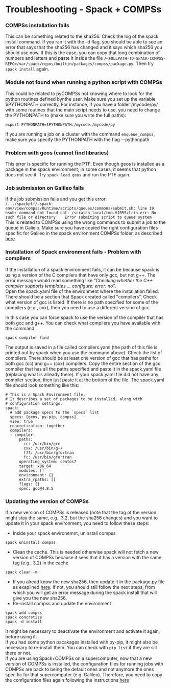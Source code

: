 # **Troubleshooting - Spack + COMPSs**

### **COMPSs installation fails**
This can be something related to the sha256. Check the log of the spack install command. If you ran it with the -d flag, you should be able to see an error that says that the sha256 has changed and it says which sha256 you should use now. If this is the case, you can copy that long combination of numbers and letters and paste it inside the file `/<FULLPATH-TO-SPACK-COMPSS-REPO>/var/spack/repos/builtin/packages/compss/package.py`. Then try `spack install` again.

### **Module not found when running a python script with COMPSs**
This could be related to pyCOMPSs not knowing where to look for the python routines defined bynthe user. Make sure you set up the variable $PYTHONPATH correctly. For instance, if you have a folder /mycode/py/ with some routines that the main script needs to use, you need to change the PYTHONPATH to (make sure you write the full paths):
```
export PYTHONPATH=$PYTHONPATH:/mycode:/mycode/py
```
If you are running a job on a cluster with the command `enqueue_compss`,  make sure you specify the PYTHONPATH with the flag --pythonpath
  
### **Problem with geos (cannot find libraries)**
  This error is specific for running the PTF. Even though geos is installed as a package in the spack environment, in some cases, it seems that python does not see it. Try `spack load geos` and run the PTF again.   

### **Job submission on Galileo fails**
If the job submission fails and you get this error:   
`/.../spackptf/.spack-env/view/compss/Runtime/scripts/queues/commons/submit.sh: line 19: bsub: command not found
cat: /scratch_local/tmp.VJR55zlrin.err: No such file or directory   
Error submiting script to queue system`   
This is related to COMPSs using the wrong commands to submit a job to the queue in Galielo. Make sure you have copied the right configuration files specific for Galileo in the spack environment COMPSs folder, as described [here](galileo.md).    

### **Installation of Spack environment fails - Problem with compilers**
If the installation of a spack environment fails, it can be because spack is using a version of the C compilers that have only gcc, but not g++. The error message would read something like *"Checking whether the C++ compiler supports templates ... configure: error: no"*.   
Open the spack.yaml file of the environment where the installation failed. There should be a section that Spack created called "compilers". Check what version of gcc is listed. If there is no path specified for some of the compilers (e.g., cxx), then you need to use a different version of gcc.

In this case you can force spack to use the version of the compiler that has both gcc and g++. You can check what compilers you have available with the command
```
spack compiler find
```
The output is saved in a file called compilers.yaml (the path of this file is printed out by spack when you use the command above). Check the list of compilers. There should be at least one version of gcc that has paths for both gcc (cc) and g++ (cxx) compilers. Copy the entire section of the gcc compiler that has all the paths specified and paste it in the spack.yaml file (replacing what is already there). If your spack.yaml file did not have any compiler section, then just paste it at the bottom of the file. The spack.yaml file should look something like this:   
```
# This is a Spack Environment file.
# It describes a set of packages to be installed, along with
# configuration settings.
spack:
  # add package specs to the `specs` list
  specs: [geos, py-pip, compss]
  view: true
  concretization: together
  compilers:
  - compiler:
      paths:
        cc: /usr/bin/gcc
        cxx: /usr/bin/g++
        f77: /usr/bin/gfortran
        fc: /usr/bin/gfortran
      operating_system: centos7
      target: x86_64
      modules: []
      environment: {}
      extra_rpaths: []
      flags: {}
      spec: gcc@4.8.5
```

### **Updating the version of COMPSs**
If a new version of COMPSs is released (note that the tag of the version might stay the same, e.g., 3.2, but the sha256 changes) and you want to update it in your spack environment, you need to follow these steps:   

- Inside your spack environemnt, uninstall compss   
```
spack uninstall compss
```   

- Clean the cache. This is needed otherwise spack will not fetch a new version of COMPSs because it sees that it has a version with the same tag (e.g., 3.2) in the cache   
```
spack clean -m   
```

- If you alread know the new sha256, then update it in the package.py file as exaplined [here](#compss-installation-fails). If not, you should still follow the next steps, from which you will get an error message during the spack install that will give you the new sha256.   
- Re-install compss and update the environment   
```
spack add compss   
spack concretize   
spack -d install
```

It might be necessary to deactivate the environment and activate it again, before using it.   
If you had some python pacakages installed with py-pip, it might also be necessary to re-install them. You can check with `pip list` if they are sill there or not.   
If you are using Spack+COMPSs on a supercomputer, now that a new version of COMPSs is installed, the configuration files for running jobs with COMPSs are back to being the default ones and not anymore the ones specific for that supercomputer (e.g. Galileo). Therefore, you need to copy the configuration files again following the instructions [here](galileo.md)